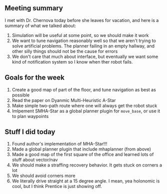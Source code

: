 ## Meeting summary

I met with Dr. Chernova today before she leaves for vacation, and here is a summary of what we talked about:

 1. Simulation will be useful at some point, so we should make it work
 1. We want to tune navigation reasonably well so that we aren't trying to solve artificial problems. The planner failing in an empty hallway, and other silly things should not be the cause for errors
 1. We don't care that much about interface, but eventually we want some kind of notification system so I know when ther robot fails.

## Goals for the week

 1. Create a good map of part of the floor, and tune navigation as best as possible
 1. Read the paper on Dyanmic Multi-Heuristic A-Star
 1. Make simple two-path route where one will always get the robot stuck
 1. Imlpement SMHA-Star as a global planner plugin for `move_base`, or use it to plan waypoints

## Stuff I did today

 1. Found author's implementation of MHA-Star!!!
 1. Made a global planner plugin that include mhaplanner (from above)
 1. Made a good map of the first square of the office and learned lots of stuff about vector/nav
   1. We should make a straffing recovery behavior. It gets stuck on corners a lot
   1. We should avoid corners more
   1. We literally drive straight at a 15 degree angle. I mean, yea holonomic is cool, but I think Prentice is just showing off.
